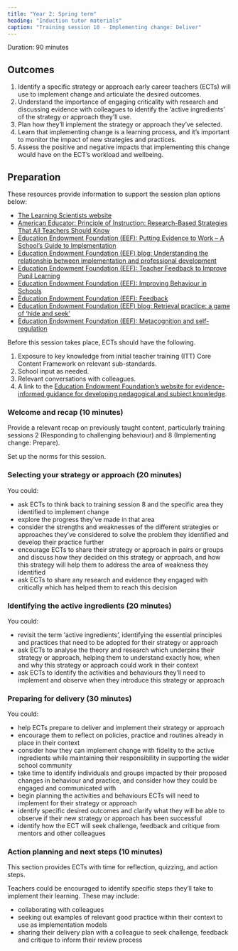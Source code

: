 ```yaml
---
title: "Year 2: Spring term"
heading: "Induction tutor materials"
caption: "Training session 10 - Implementing change: Deliver"
---
```


Duration: 90 minutes

## Outcomes

1. Identify a specific strategy or approach early career teachers (ECTs) will use to implement change and articulate the desired outcomes.
2. Understand the importance of engaging criticality with research and discussing evidence with colleagues to identify the ‘active ingredients’ of the strategy or approach they’ll use.
3. Plan how they’ll implement the strategy or approach they’ve selected.
4. Learn that implementing change is a learning process, and it’s important to monitor the impact of new strategies and practices.
5. Assess the positive and negative impacts that implementing this change would have on the ECT’s workload and wellbeing.

## Preparation 

These resources provide information to support the session plan options below: 

- [The Learning Scientists website](https://www.learningscientists.org/)
- [American Educator: Principle of Instruction: Research-Based Strategies That All Teachers Should Know](https://www.aft.org/sites/default/files/Rosenshine.pdf)
- [Education Endowment Foundation (EEF): Putting Evidence to Work – A School’s Guide to Implementation](https://educationendowmentfoundation.org.uk/education-evidence/guidance-reports/implementation)
- [Education Endowment Foundation (EEF) blog: Understanding the relationship between implementation and professional development](https://educationendowmentfoundation.org.uk/news/eef-blog-understanding-the-relationship-between-implementation-and-professional-development#:~:text=When%20using%20%E2%80%8B'active%20ingredients,see%20here%20for%20a%20summary)
- [Education Endowment Foundation (EEF): Teacher Feedback to Improve Pupil Learning](https://educationendowmentfoundation.org.uk/education-evidence/guidance-reports/feedback) 
- [Education Endowment Foundation (EEF): Improving Behaviour in Schools](https://educationendowmentfoundation.org.uk/education-evidence/guidance-reports/behaviour) 
- [Education Endowment Foundation (EEF): Feedback](https://educationendowmentfoundation.org.uk/education-evidence/teaching-learning-toolkit/feedback)
- [Education Endowment Foundation (EEF) blog: Retrieval practice: a game of ‘hide and seek’](https://educationendowmentfoundation.org.uk/news/retrieval-practice-a-game-of-hide-and-seek)
- [Education Endowment Foundation (EEF): Metacognition and self-regulation](https://educationendowmentfoundation.org.uk/education-evidence/teaching-learning-toolkit/metacognition-and-self-regulation)

Before this session takes place, ECTs should have the following. 

1. Exposure to key knowledge from initial teacher training (ITT) Core Content Framework on relevant sub-standards.
2. School input as needed. 
3. Relevant conversations with colleagues.
4. A link to the [Education Endowment Foundation’s website for evidence-informed guidance for developing pedagogical and subject knowledge](https://educationendowmentfoundation.org.uk/).

### Welcome and recap (10 minutes)

Provide a relevant recap on previously taught content, particularly training sessions 2 (Responding to challenging behaviour) and 8 (Implementing change: Prepare).

Set up the norms for this session.

### Selecting your strategy or approach (20 minutes)

You could:

- ask ECTs to think back to training session 8 and the specific area they identified to implement change  
- explore the progress they’ve made in that area 
- consider the strengths and weaknesses of the different strategies or approaches they’ve considered to solve the problem they identified and develop their practice further
- encourage ECTs to share their strategy or approach in pairs or groups and discuss how they decided on this strategy or approach, and how this strategy will help them to address the area of weakness they identified
- ask ECTs to share any research and evidence they engaged with critically which has helped them to reach this decision

### Identifying the active ingredients (20 minutes)

You could:

- revisit the term ‘active ingredients’, identifying the essential principles and practices that need to be adopted for their strategy or approach
- ask ECTs to analyse the theory and research which underpins their strategy or approach, helping them to understand exactly how, when and why this strategy or approach could work in their context
- ask ECTs to identify the activities and behaviours they’ll need to implement and observe when they introduce this strategy or approach

### Preparing for delivery (30 minutes)

You could:

- help ECTs prepare to deliver and implement their strategy or approach
- encourage them to reflect on policies, practice and routines already in place in their context
- consider how they can implement change with fidelity to the active ingredients while maintaining their responsibility in supporting the wider school community
- take time to identify individuals and groups impacted by their proposed changes in behaviour and practice, and consider how they could be engaged and communicated with
- begin planning the activities and behaviours ECTs will need to implement for their strategy or approach
- identify specific desired outcomes and clarify what they will be able to observe if their new strategy or approach has been successful
- identify how the ECT will seek challenge, feedback and critique from mentors and other colleagues

### Action planning and next steps (10 minutes)

This section provides ECTs with time for reflection, quizzing, and action steps.

Teachers could be encouraged to identify specific steps they’ll take to implement their learning. These may include:

- collaborating with colleagues 
- seeking out examples of relevant good practice within their context to use as implementation models 
- sharing their delivery plan with a colleague to seek challenge, feedback and critique to inform their review process